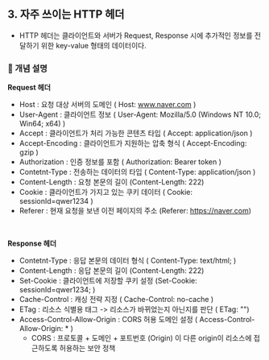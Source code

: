 ## 3. 자주 쓰이는 HTTP 헤더
- HTTP 헤더는 클라이언트와 서버가 Request, Response 시에 추가적인 정보를 전달하기 위한 key-value 형태의 데이터이다.

### 🧠 개념 설명

**Request 헤더**

- Host : 요청 대상 서버의 도메인 ( Host: www.naver.com )
- User-Agent : 클라이언트 정보 ( User-Agent: Mozilla/5.0 (Windows NT 10.0; Win64; x64) )
- Accept : 클라이언트가 처리 가능한 콘텐츠 타입 ( Accept: application/json )
- Accept-Encoding : 클라이언트가 지원하는 압축 형식 ( Accept-Encoding: gzip )
- Authorization : 인증 정보를 포함 ( Authorization: Bearer token )
- Contetnt-Type : 전송하는 데이터의 타입 ( Content-Type: application/json )
- Content-Length : 요청 본문의 길이 (Content-Length: 222)
- Cookie : 클라이언트가 가지고 있는 쿠키 데이터 ( Cookie: sessionId=qwer1234 )
- Referer : 현재 요청을 보낸 이전 페이지의 주소 (Referer: https://naver.com)

<br/>

**Response 헤더**
  
- Contetnt-Type : 응답 본문의 데이터 형식 ( Content-Type: text/html; )
- Content-Length : 응답 본문의 길이 (Content-Length: 222)
- Set-Cookie : 클라이언트에 저장할 쿠키 설정 (Set-Cookie: sessionId=qwer1234; )
- Cache-Control : 캐싱 전략 지정 ( Cache-Control: no-cache )
- ETag : 리소스 식별용 태그 -> 리소스가 바뀌었는지 아닌지를 판단 ( ETag: "")
- Access-Control-Allow-Origin : CORS 허용 도메인 설정 ( Access-Control-Allow-Origin: * )
  - CORS : 프로토콜 + 도메인 + 포트번호 (Origin) 이 다른 origin이 리소스에 접근하도록 허용하는 보안 정책
